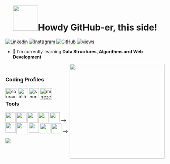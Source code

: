 <h1 align="center"> <img src="https://i.pinimg.com/originals/8a/a4/59/8aa4595fb24b6ed585dddac4622b2445.gif" width="80">Howdy GitHub-er,  this side!</h1>

<!-- <p align="center">
<img src="https://media.giphy.com/media/27c7Jo2GU5tpCEQT0y/giphy.gif" width="300"> -->
 
[![Linkedin](https://img.shields.io/badge/-LinkedIn-blue?style=flat-square&logo=Linkedin&logoColor=white&link=https://www.linkedin.com/in/sourav-khan-695869193/)](https://www.linkedin.com/in/sourav-khan-695869193/)
[![Instagram](https://img.shields.io/badge/-Instagram-red?style=flat-square&logo=Instagram&logoColor=white&link=https://www.instagram.com/s_o_u_rav0001/)](https://www.instagram.com/s_o_u_rav0001/)
[![GitHub](https://img.shields.io/badge/-Github-%23100000.svg?&style=flat-square&logo=github&logoColor=white&link=https://www.github.com/souravkhan12/)](https://www.github.com/souravkhan12/)
[![views](https://komarev.com/ghpvc/?username=souravkhan12&label=Profile%20views&color=0e75b6&style=flat)](https://github.com/souravkhan12)
<!-- </p> -->


<!-- - 🔭 I’m currently Learning on [CodeMistic](https://codemistic.in) -->

- 🌱 I’m currently learning **Data Structures, Algorithms and Web Development**

<!-- - 📄 Know about my experiences [here](https://souravkhan12.github.io/resume.pdf) -->

<img src="https://thumbs.gfycat.com/EvilNextDevilfish-size_restricted.gif" align="right" width="300">


<br/>

### Coding Profiles

<a href="https://www.codechef.com/users/sourav_78" target="blank"><img align="left" src="https://img.icons8.com/fluency/240/000000/codechef.png" alt="sourav khan" height="32" width="37" /></a>

<a href="https://www.hackerrank.com/minezero" target="blank"><img align="left" src="https://img.icons8.com/external-tal-revivo-color-tal-revivo/96/000000/external-hackerrank-is-a-technology-company-that-focuses-on-competitive-programming-logo-color-tal-revivo.png" alt="minezero" height="32" width="32" /></a>

<!-- <a href="https://codeforces.com/profile/khan" target="blank"><img align="left" src="https://img.icons8.com/external-tal-revivo-color-tal-revivo/48/000000/external-codeforces-programming-competitions-and-contests-programming-community-logo-color-tal-revivo.png" alt="khan" height="30" width="30" /></a> -->

<a href="https://www.leetcode.com/souravkhan654" target="blank"><img align="left" src="https://img.icons8.com/external-tal-revivo-shadow-tal-revivo/96/000000/external-level-up-your-coding-skills-and-quickly-land-a-job-logo-shadow-tal-revivo.png" alt="sourav khan" height="32" width="32" /></a>

<a href="https://atcoder.jp/users/minezero" target="blank"><img align="left" src="https://img.atcoder.jp/assets/top/img/logo_bk.svg" alt="minezero" height="37" width="37" /></a>

<!-- <a href="https://auth.geeksforgeeks.org/user/souravkhan12/profile" target="blank"><img align="left" src="https://cdn.jsdelivr.net/npm/simple-icons@3.0.1/icons/geeksforgeeks.svg" alt="gantavyamalviya/profile" height="30" width="40" /></a> -->

<br/>


### Tools
<a href ="https://github.com/gantavyamalviya">
<img align="left" height="32" width="32" src="https://img.icons8.com/color/144/000000/visual-studio-code-2019.png" />
<!-- <img align="left" height="32" width="32" src="https://cdn.jsdelivr.net/npm/simple-icons@v3/icons/androidstudio.svg" /> -->
<!-- <img align="left" height="32" width="32" src="https://cdn.jsdelivr.net/npm/simple-icons@v3/icons/firefox.svg" /> -->
<!-- <img align="left" height="32" width="32" src="https://cdn.jsdelivr.net/npm/simple-icons@v3/icons/linux.svg" /> -->
<img align="left" height="32" width="32" src="https://img.icons8.com/color/48/000000/heroku.png" />
<img align="left" height="32" width="32" src="https://img.icons8.com/officexs/160/000000/java-eclipse.png"  />
<img align="left" height="32" width="32" src="https://img.icons8.com/stickers/100/000000/github.png" />
<img align="left" height="32" width="32" src="https://img.icons8.com/officel/480/000000/react.png" />

 </a>
<br/>


<!-- ### Language
<a href ="https://github.com/gantavyamalviya">
<!-- <img align="left" height="32" width="32" src="https://cdn.jsdelivr.net/npm/simple-icons@v3/icons/c.svg" /> -->
<img align="left" height="32" width="32" src="https://img.icons8.com/color/144/000000/c-plus-plus-logo.png" />
<!-- <img align="left" height="32" width="32" src="https://cdn.jsdelivr.net/npm/simple-icons@v3/icons/javascript.svg" /> -->
<!-- <img align="left" height="32" width="32" src="https://cdn.jsdelivr.net/npm/simple-icons@v3/icons/python.svg" /> -->
<img align="left" height="37" width="37" src="https://img.icons8.com/color/144/000000/java-coffee-cup-logo--v2.png" />
<img align="left" height="32" width="32" src="https://img.icons8.com/external-others-phat-plus/128/000000/external-connection-browser-and-interface-blue-others-phat-plus-6.png" /> -->

</a>

<br/>
<!-- 
### Web Development Stack
<a href ="https://github.com/gantavyamalviya">
<img align="left" height="32" width="32" src="https://img.icons8.com/color/144/000000/html-5--v1.png" />
<img align="left" height="32" width="32" src="https://img.icons8.com/color/144/000000/css3.png" />
<img align="left" height="32" width="32" src="https://img.icons8.com/color/48/000000/bootstrap.png" />
<!-- <img align="left" height="32" width="32" src="https://cdn.jsdelivr.net/npm/simple-icons@v3/icons/javascript.svg" /> -->
<!-- <img align="left" height="32" width="32" src="https://img.icons8.com/color/144/000000/spring-logo.png" /> -->
<img align="left" height="32" width="32" src="https://img.icons8.com/color/144/000000/tomcat.png" />
<img align="left" height="32" width="32" src="https://img.icons8.com/color/48/000000/mysql-logo.png" />
</a>
<br/> -->

<!-- ### App Development Stack
<img align="left" height="32" width="32" src="https://cdn.jsdelivr.net/npm/simple-icons@v3/icons/flutter.svg" />
<img align="left" height="32" width="32" src="https://cdn.jsdelivr.net/npm/simple-icons@v3/icons/firebase.svg" />


<br/>
<br/> -->

<!-- ### Other Interests
<a href ="https://github.com/gantavyamalviya">

<img align="left" height="32" width="32" src="https://img.icons8.com/color/144/000000/figma--v1.png" />
<img align="left" height="32" width="32" src="https://img.icons8.com/color/144/000000/arduino.png" />
</a>
<br/>
<br/>
 -->

<!-- 
### Read my recent blogs here :
<a target="_blank" href="https://github-readme-medium-recent-article.vercel.app/medium/@gantavyamalviya/0"><img src="https://github-readme-medium-recent-article.vercel.app/medium/@gantavyamalviya/0" alt="Recent Article 0" /></a>&nbsp;&nbsp;

 -->



<!-- <hr/> -->
<!-- <p><img align="left" src="https://github-readme-stats.vercel.app/api/top-langs?username=gantavyamalviya&show_icons=true&locale=en&layout=compact" alt="gantavya" /></p>

<p>&nbsp;<img align="center" src="https://github-readme-stats.vercel.app/api?username=gantavyamalviya&show_icons=true&locale=en" alt="gantavya" /></p>
 -->
 
<!-- ![GitHub Streak](https://github-readme-streak-stats.herokuapp.com/?user=gantavyamalviya&theme=tokyo&count_private=true)
![sourav's github stats](https://github-readme-stats.vercel.app/api?username=gantavyamalviya&show_icons=true&hide_border=true&theme=tokyo&count_private=true) 
![Top Langs](https://github-readme-stats.vercel.app/api/top-langs/?username=gantavyamalviya&layout=compact&theme=tokyon) -->

<!-- ![sourav's Contribution Stats](https://github-contribution-stats.vercel.app/api/?username=gantavyamalviya)
 -->
<!-- ![GitHub Activity Graph](https://activity-graph.herokuapp.com/graph?username=gantavyamalviya&theme=github&count_private=true)   -->


<!-- <p align="center">
<a href="https://github.com/gantavyamalviya?tab=followers">
    <img src="https://img.shields.io/github/followers/gantavyamalviya?label=Followers&logo=GitHub&style=for-the-badge" alt="GitHub badge" />
  </a>
  <a href="https://linkdein.com/in/gantavyamalviya?tab=folllowers">
    <img src="https://img.shields.io/linkedin/follow/gantavyamalviya?label=linkedin&logo=linkedin&style=for-the-badge" />
  </a>
    
 </p> -->
 


<!-- <details>
<summary>Detailed Summary</summary>
<br>
    
![Metrics](https://metrics.lecoq.io/gantavyamalviya?template=classic&activity=1&followup=1&languages=1&lines=1&people=1&activity.limit=5&activity.days=14&activity.filter=all&activity.visibility=all&activity.timestamps=false&languages.colors=github&languages.threshold=0%25&people.limit=28&people.size=28&people.types=followers%2C%20following&people.identicons=false&people.shuffle=false&config.timezone=Asia%2FCalcutta&config.twemoji=true)


    
</details>
 -->

[![](https://img.shields.io/badge/Made%20With%20❤️%20By-souravkhan12-red)](https://github.com/souravkhan12)
